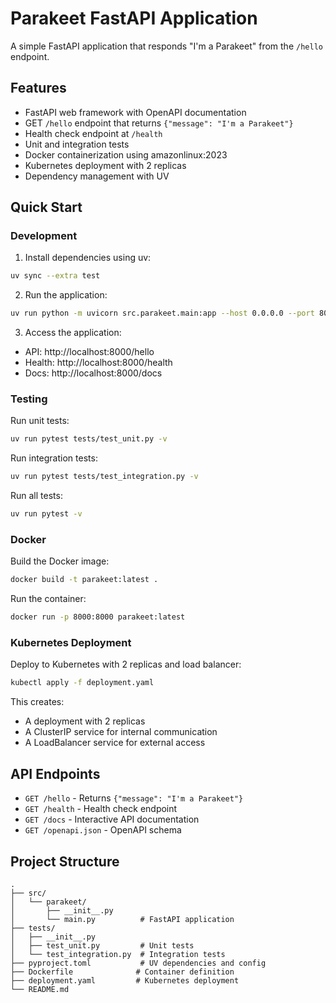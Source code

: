 # Parakeet FastAPI Application

A simple FastAPI application that responds "I'm a Parakeet" from the `/hello` endpoint.

## Features

- FastAPI web framework with OpenAPI documentation
- GET `/hello` endpoint that returns `{"message": "I'm a Parakeet"}`
- Health check endpoint at `/health`
- Unit and integration tests
- Docker containerization using amazonlinux:2023
- Kubernetes deployment with 2 replicas
- Dependency management with UV

## Quick Start

### Development

1. Install dependencies using uv:
```bash
uv sync --extra test
```

2. Run the application:
```bash
uv run python -m uvicorn src.parakeet.main:app --host 0.0.0.0 --port 8000
```

3. Access the application:
- API: http://localhost:8000/hello
- Health: http://localhost:8000/health  
- Docs: http://localhost:8000/docs

### Testing

Run unit tests:
```bash
uv run pytest tests/test_unit.py -v
```

Run integration tests:
```bash
uv run pytest tests/test_integration.py -v
```

Run all tests:
```bash
uv run pytest -v
```

### Docker

Build the Docker image:
```bash
docker build -t parakeet:latest .
```

Run the container:
```bash
docker run -p 8000:8000 parakeet:latest
```

### Kubernetes Deployment

Deploy to Kubernetes with 2 replicas and load balancer:
```bash
kubectl apply -f deployment.yaml
```

This creates:
- A deployment with 2 replicas
- A ClusterIP service for internal communication
- A LoadBalancer service for external access

## API Endpoints

- `GET /hello` - Returns `{"message": "I'm a Parakeet"}`
- `GET /health` - Health check endpoint
- `GET /docs` - Interactive API documentation
- `GET /openapi.json` - OpenAPI schema

## Project Structure

```
.
├── src/
│   └── parakeet/
│       ├── __init__.py
│       └── main.py          # FastAPI application
├── tests/
│   ├── __init__.py
│   ├── test_unit.py         # Unit tests
│   └── test_integration.py  # Integration tests  
├── pyproject.toml           # UV dependencies and config
├── Dockerfile              # Container definition
├── deployment.yaml         # Kubernetes deployment
└── README.md
```
